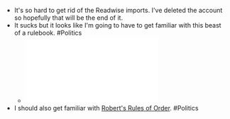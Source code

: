 - It's so hard to get rid of the Readwise imports. I've deleted the account so hopefully that will be the end of it.
- It sucks but it looks like I'm going to have to get familiar with this beast of a rulebook. #Politics
	- ![DPNM-RULES-2023-02-03-1.pdf](../assets/DPNM-RULES-2023-02-03-1_1680569124904_0.pdf)
- I should also get familiar with [Robert's Rules of Order](https://nmdemocrats.org/roberts-rules-training/). #Politics